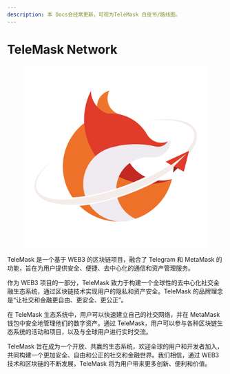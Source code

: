 ```yaml
---
description: 本 Docs会经常更新，可视为TeleMask 白皮书/路线图。
---
```


# TeleMask Network

<figure><img src=".gitbook/assets/FOX_LOGO 拷贝.png" alt=""><figcaption></figcaption></figure>



TeleMask 是一个基于 WEB3 的区块链项目，融合了 Telegram 和 MetaMask 的功能，旨在为用户提供安全、便捷、去中心化的通信和资产管理服务。

作为 WEB3 项目的一部分，TeleMask 致力于构建一个全球性的去中心化社交金融生态系统，通过区块链技术实现用户的隐私和资产安全。TeleMask 的品牌理念是“让社交和金融更自由、更安全、更公正”。

在 TeleMask 生态系统中，用户可以快速建立自己的社交网络，并在 MetaMask 钱包中安全地管理他们的数字资产。通过 TeleMask，用户可以参与各种区块链生态系统的活动和项目，以及与全球用户进行实时交流。

TeleMask 旨在成为一个开放、共赢的生态系统，欢迎全球的用户和开发者加入，共同构建一个更加安全、自由和公正的社交和金融世界。我们相信，通过 WEB3 技术和区块链的不断发展，TeleMask 将为用户带来更多创新、便利和价值。
